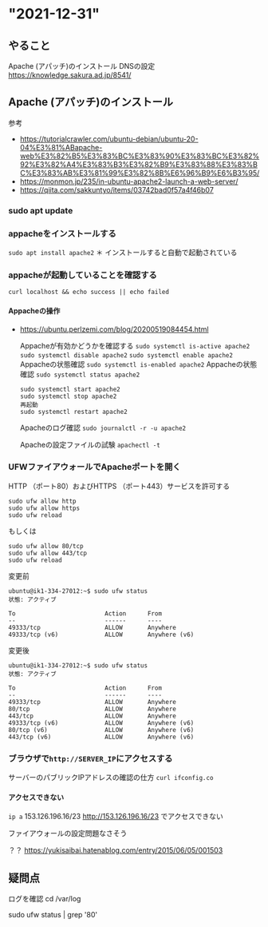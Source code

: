 # "2021-12-31"
## やること
Apache (アパッチ)のインストール
DNSの設定
https://knowledge.sakura.ad.jp/8541/

## Apache (アパッチ)のインストール
参考
 - https://tutorialcrawler.com/ubuntu-debian/ubuntu-20-04%E3%81%ABapache-web%E3%82%B5%E3%83%BC%E3%83%90%E3%83%BC%E3%82%92%E3%82%A4%E3%83%B3%E3%82%B9%E3%83%88%E3%83%BC%E3%83%AB%E3%81%99%E3%82%8B%E6%96%B9%E6%B3%95/
 - https://monmon.jp/235/in-ubuntu-apache2-launch-a-web-server/
 - https://qiita.com/sakkuntyo/items/03742bad0f57a4f46b07

### sudo apt update

### appacheをインストールする
`sudo apt install apache2`
＊ インストールすると自動で起動されている

### appacheが起動していることを確認する
`curl localhost && echo success || echo failed`

#### Appacheの操作
 - https://ubuntu.perlzemi.com/blog/20200519084454.html


    Appacheが有効かどうかを確認する
    `sudo systemctl is-active apache2`
        `sudo systemctl disable apache2`
        `sudo systemctl enable apache2`
    Appacheの状態確認
    `sudo systemctl is-enabled apache2`
    Appacheの状態確認
    `sudo systemctl status apache2`

    ```
    sudo systemctl start apache2
    sudo systemctl stop apache2
    再起動
    sudo systemctl restart apache2
    ```

    Apacheのログ確認
    `sudo journalctl -r -u apache2`

    Apacheの設定ファイルの試験
    `apachectl -t`

### UFWファイアウォールでApacheポートを開く

HTTP （ポート80）およびHTTPS （ポート443）サービスを許可する
```
sudo ufw allow http
sudo ufw allow https
sudo ufw reload
```

もしくは
```
sudo ufw allow 80/tcp
sudo ufw allow 443/tcp
sudo ufw reload
```

変更前
```
ubuntu@ik1-334-27012:~$ sudo ufw status
状態: アクティブ

To                         Action      From
--                         ------      ----
49333/tcp                  ALLOW       Anywhere                  
49333/tcp (v6)             ALLOW       Anywhere (v6)        
```

変更後
```
ubuntu@ik1-334-27012:~$ sudo ufw status
状態: アクティブ

To                         Action      From
--                         ------      ----
49333/tcp                  ALLOW       Anywhere                  
80/tcp                     ALLOW       Anywhere                  
443/tcp                    ALLOW       Anywhere                  
49333/tcp (v6)             ALLOW       Anywhere (v6)             
80/tcp (v6)                ALLOW       Anywhere (v6)             
443/tcp (v6)               ALLOW       Anywhere (v6)       
```

### ブラウザで`http://SERVER_IP`にアクセスする
サーバーのパブリックIPアドレスの確認の仕方
`curl ifconfig.co`

#### アクセスできない
`ip a`
153.126.196.16/23
http://153.126.196.16/23 でアクセスできない

ファイアウォールの設定問題なさそう



？？
https://yukisaibai.hatenablog.com/entry/2015/06/05/001503

## 疑問点

ログを確認
cd /var/log

sudo ufw status | grep '80'
